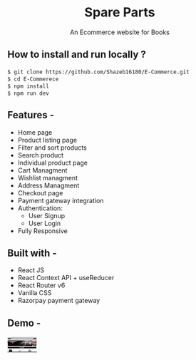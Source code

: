 <div align="center">
  <h1>Spare Parts</h1>
  
  An Ecommerce website for Books 
</div>

## **How to install and run locally ?**

```
$ git clone https://github.com/Shazeb16180/E-Commerce.git
$ cd E-Commerece
$ npm install
$ npm run dev
```
## **Features -**

- Home page
- Product listing page
- Filter and sort products
- Search product
- Individual product page
- Cart Managment
- Wishlist managment
- Address Managment
- Checkout page
- Payment gateway integration
- Authentication:
  - User Signup
  - User Login
 - Fully Responsive

## **Built with -**

- React JS
- React Context API + useReducer
- React Router v6
- Vanilla CSS
- Razorpay payment gateway

## **Demo -**
![ezgif com-gif-maker](public/Spare.gif)

